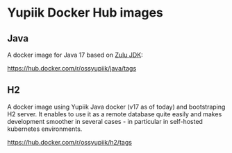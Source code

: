 # Yupiik Docker Hub images

## Java

A docker image for Java 17 based on [Zulu JDK](https://www.azul.com/downloads/openjdk/):

https://hub.docker.com/r/ossyupiik/java/tags

## H2

A docker image using Yupiik Java docker (v17 as of today) and bootstraping H2 server.
It enables to use it as a remote database quite easily and makes development smoother in several cases - in particular in self-hosted kubernetes environments.

https://hub.docker.com/r/ossyupiik/h2/tags
